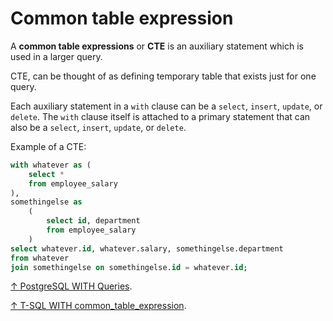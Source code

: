# Common table expression

A **common table expressions** or **CTE** is an auxiliary statement which is used in a larger query.

CTE, can be thought of as defining temporary table that exists just for one query.

Each auxiliary statement in a `with` clause can be a `select`, `insert`, `update`, or `delete`. The `with` clause itself is attached to a primary statement that can also be a `select`, `insert`, `update`, or `delete`.

Example of a CTE:

```sql
with whatever as (
    select *
    from employee_salary
),
somethingelse as
    (
        select id, department
        from employee_salary
    )
select whatever.id, whatever.salary, somethingelse.department
from whatever
join somethingelse on somethingelse.id = whatever.id;
```

[↑ PostgreSQL WITH Queries](https://www.postgresql.org/docs/16/queries-with.html).

[↑ T-SQL WITH common_table_expression](https://learn.microsoft.com/en-us/sql/t-sql/queries/with-common-table-expression-transact-sql).

